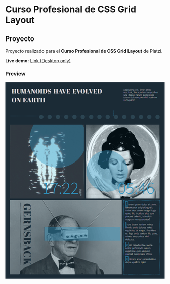 # Curso Profesional de CSS Grid Layout

## Proyecto
Proyecto realizado para el **Curso Profesional de CSS Grid Layout** de Platzi.

**Live demo:**  [Link (Desktop only)](https://pikyr.github.io/proyectoCursoProfesionalCSSGrid/)

### Preview 
![enter image description here](https://raw.githubusercontent.com/PikyR/proyectoCursoProfesionalCSSGrid/main/images/preview.gif)
